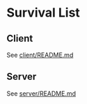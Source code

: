 # Survival List

## Client

See [client/README.md](./client/README.md)

## Server

See [server/README.md](./server/README.md)
